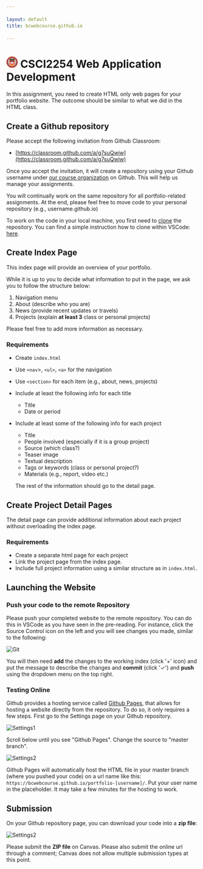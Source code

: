 ```yaml
--- 

layout: default
title: bcwebcourse.github.io

---
```


# <img src="../assets/images/logo.png" width="30px"> CSCI2254 Web Application Development

In this assignment, you need to create HTML only web pages for your portfolio website. The outcome should be similar to what we did in the HTML class.

## Create a Github repository

Please accept the following invitation from Github Classroom:

* [https://classroom.github.com/a/g7suQwiw](https://classroom.github.com/a/g7suQwiw)


Once you accept the invitation, it will create a repository using your Github username under [our course organization](https://github.com/bcwebcourse) on Github. This will help us manage your assignments. 

You will continually work on the same repository for all portfolio-related assignments. At the end, please feel free to move code to your personal repository (e.g., username.github.io)

To work on the code in your local machine, you first need to [clone](https://www.atlassian.com/git/tutorials/setting-up-a-repository/git-clone) the repository. You can find a simple instruction how to clone within VSCode: [here](https://code.visualstudio.com/docs/editor/versioncontrol#_cloning-a-repository).


## Create Index Page

This index page will provide an overview of your portfolio.

While it is up to you to decide what information to put in the page, we ask you to follow the structure below:

1. Navigation menu
2. About (describe who you are)
3. News (provide recent updates or travels)
4. Projects (explain **at least 3** class or personal projects)

Please feel free to add more information as necessary.

### Requirements
* Create `index.html`
* Use `<nav`>, `<ul>`, `<a>` for the navigation
* Use `<section>` for each item (e.g., about, news, projects)
* Include at least the following info for each title
   * Title
   * Date or period
* Include at least some of the following info for each project
   * Title
   * People involved (especially if it is a group project)
   * Source (which class?)
   * Teaser image
   * Textual description
   * Tags or keywords (class or personal project?)
   * Materials (e.g., report, video etc.)
   
   The rest of the information should go to the detail page.


## Create Project Detail Pages

The detail page can provide additional information about each project without overloading the index page. 

### Requirements
* Create a separate html page for each project
* Link the project page from the index page.
* Include full project information using a similar structure as in `index.html`. 


## Launching the Website


### Push your code to the remote Repository
Please push your completed website to the remote repository. You can do this in VSCode as you have seen in the pre-reading. For instance, click the Source Control icon on the left and you will see changes you made, similar to the following:

![Git](https://code.visualstudio.com/assets/docs/editor/versioncontrol/overview.png)

You will then need **add** the changes to the working index (click '+' icon) and put the message to describe the changes and **commit** (click '✓') and **push** using the dropdown menu on the top right.  

### Testing Online

Github provides a hosting service called [Github Pages](https://pages.github.com/), that allows for hosting a website directly from the repository. To do so, it only requires a few steps. First go to the Settings page on your Github repository. 

![Settings1](https://help.github.com/assets/images/help/repository/repo-actions-settings.png)

Scroll below until you see "Github Pages". Change the source to "master branch". 

![Settings2](https://pages.github.com/images/source-setting@2x.png)

Github Pages will automatically host the HTML file in your master branch (where you pushed your code) on a url name like this: ```https://bcwebcourse.github.io/portfolio-[username]/```. Put your user name in the placeholder. It may take a few minutes for the hosting to work.

## Submission

On your Github repository page, you can download your code into a **zip file**:

![Settings2](https://help.github.com/assets/images/help/repository/https-url-clone.png)


Please submit the **ZIP file** on Canvas. Please also submit the online url through a comment; Canvas does not allow multiple submission types at this point.

